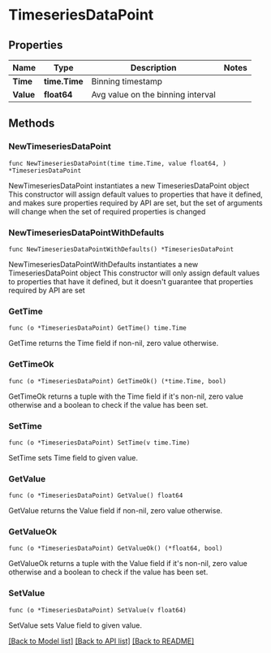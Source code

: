 # TimeseriesDataPoint

## Properties

Name | Type | Description | Notes
------------ | ------------- | ------------- | -------------
**Time** | **time.Time** | Binning timestamp | 
**Value** | **float64** | Avg value on the binning interval | 

## Methods

### NewTimeseriesDataPoint

`func NewTimeseriesDataPoint(time time.Time, value float64, ) *TimeseriesDataPoint`

NewTimeseriesDataPoint instantiates a new TimeseriesDataPoint object
This constructor will assign default values to properties that have it defined,
and makes sure properties required by API are set, but the set of arguments
will change when the set of required properties is changed

### NewTimeseriesDataPointWithDefaults

`func NewTimeseriesDataPointWithDefaults() *TimeseriesDataPoint`

NewTimeseriesDataPointWithDefaults instantiates a new TimeseriesDataPoint object
This constructor will only assign default values to properties that have it defined,
but it doesn't guarantee that properties required by API are set

### GetTime

`func (o *TimeseriesDataPoint) GetTime() time.Time`

GetTime returns the Time field if non-nil, zero value otherwise.

### GetTimeOk

`func (o *TimeseriesDataPoint) GetTimeOk() (*time.Time, bool)`

GetTimeOk returns a tuple with the Time field if it's non-nil, zero value otherwise
and a boolean to check if the value has been set.

### SetTime

`func (o *TimeseriesDataPoint) SetTime(v time.Time)`

SetTime sets Time field to given value.


### GetValue

`func (o *TimeseriesDataPoint) GetValue() float64`

GetValue returns the Value field if non-nil, zero value otherwise.

### GetValueOk

`func (o *TimeseriesDataPoint) GetValueOk() (*float64, bool)`

GetValueOk returns a tuple with the Value field if it's non-nil, zero value otherwise
and a boolean to check if the value has been set.

### SetValue

`func (o *TimeseriesDataPoint) SetValue(v float64)`

SetValue sets Value field to given value.



[[Back to Model list]](../README.md#documentation-for-models) [[Back to API list]](../README.md#documentation-for-api-endpoints) [[Back to README]](../README.md)


